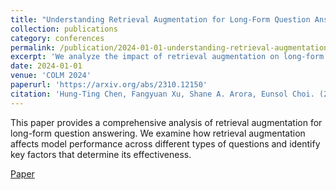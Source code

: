 ```yaml
---
title: "Understanding Retrieval Augmentation for Long-Form Question Answering"
collection: publications
category: conferences
permalink: /publication/2024-01-01-understanding-retrieval-augmentation
excerpt: 'We analyze the impact of retrieval augmentation on long-form question answering performance.'
date: 2024-01-01
venue: 'COLM 2024'
paperurl: 'https://arxiv.org/abs/2310.12150'
citation: 'Hung-Ting Chen, Fangyuan Xu, Shane A. Arora, Eunsol Choi. (2024). &quot;Understanding Retrieval Augmentation for Long-Form Question Answering.&quot; <i>COLM 2024</i>.'
---
```


This paper provides a comprehensive analysis of retrieval augmentation for long-form question answering. We examine how retrieval augmentation affects model performance across different types of questions and identify key factors that determine its effectiveness.

[Paper](https://arxiv.org/abs/2310.12150) 